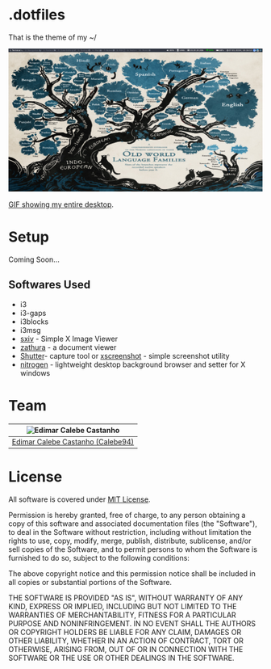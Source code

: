 # .dotfiles

That is the theme of my ~/

![home.png](/media/home.png)

[GIF showing my entire desktop](https://media.giphy.com/media/5hvRxNA3JMfm7HpkF3/giphy.gif).

# Setup

Coming Soon...

## Softwares Used

* i3
* i3-gaps
* i3blocks
* i3msg
* [sxiv](https://github.com/muennich/sxiv) - Simple X Image Viewer
* [zathura](https://github.com/pwmt/zathura) - a document viewer
* [Shutter](https://launchpad.net/shutter)- capture tool or [xscreenshot](https://git.2f30.org/xscreenshot/file/README.html) - simple screenshot utility 
* [nitrogen](https://wiki.archlinux.org/index.php/Nitrogen) - lightweight desktop background browser and setter for X windows

# Team

| <img src="https://github.com/Calebe94.png?size=200" alt="Edimar Calebe Castanho"> | 
|:---------------------------------------------------------------------------------:|
| [Edimar Calebe Castanho (Calebe94)](https://github.com/Calebe94)                  |

# License

All software is covered under [MIT License](https://opensource.org/licenses/MIT).

Permission is hereby granted, free of charge, to any person obtaining a copy of this software and associated documentation files (the "Software"), to deal in the Software without restriction, including without limitation the rights to use, copy, modify, merge, publish, distribute, sublicense, and/or sell copies of the Software, and to permit persons to whom the Software is furnished to do so, subject to the following conditions:

The above copyright notice and this permission notice shall be included in all copies or substantial portions of the Software.

THE SOFTWARE IS PROVIDED "AS IS", WITHOUT WARRANTY OF ANY KIND, EXPRESS OR IMPLIED, INCLUDING BUT NOT LIMITED TO THE WARRANTIES OF MERCHANTABILITY, FITNESS FOR A PARTICULAR PURPOSE AND NONINFRINGEMENT. IN NO EVENT SHALL THE AUTHORS OR COPYRIGHT HOLDERS BE LIABLE FOR ANY CLAIM, DAMAGES OR OTHER LIABILITY, WHETHER IN AN ACTION OF CONTRACT, TORT OR OTHERWISE, ARISING FROM, OUT OF OR IN CONNECTION WITH THE SOFTWARE OR THE USE OR OTHER DEALINGS IN THE SOFTWARE.
